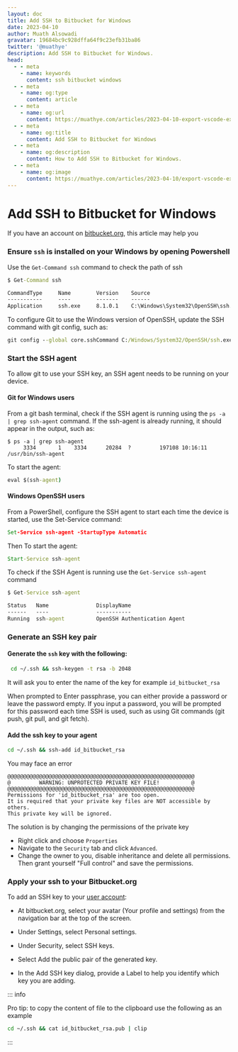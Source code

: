 ```yaml
---
layout: doc
title: Add SSH to Bitbucket for Windows
date: 2023-04-10
author: Muath Alsowadi
gravatar: 19684bc9c928dffa64f9c23efb31ba86
twitter: '@muathye'
description: Add SSH to Bitbucket for Windows.
head:
  - - meta
    - name: keywords
      content: ssh bitbucket windows
  - - meta
    - name: og:type
      content: article
  - - meta
    - name: og:url
      content: https://muathye.com/articles/2023-04-10-export-vscode-extensions-list
  - - meta
    - name: og:title
      content: Add SSH to Bitbucket for Windows
  - - meta
    - name: og:description
      content: How to Add SSH to Bitbucket for Windows.
  - - meta
    - name: og:image
      content: https://muathye.com/articles/2023-04-10/export-vscode-extensions-list.jpg
---
```


# Add SSH to Bitbucket for Windows

If you have an account on [bitbucket.org](https://bitbucket.org), this article may help you

### Ensure `ssh` is installed on your Windows by opening Powershell

Use the ```Get-Command ssh``` command to check the path of ssh


```bat
$ Get-Command ssh

CommandType     Name        Version    Source
-----------     ----        -------    ------
Application     ssh.exe     8.1.0.1    C:\Windows\System32\OpenSSH\ssh.exe
```

To configure Git to use the Windows version of OpenSSH, update the SSH command with git config, such as:

```bat
git config --global core.sshCommand C:/Windows/System32/OpenSSH/ssh.exe
```

### Start the SSH agent

To allow git to use your SSH key, an SSH agent needs to be running on your device.

#### Git for Windows users

From a git bash terminal, check if the SSH agent is running using the ```ps -a | grep ssh-agent``` command. If the ssh-agent is already running, it should appear in the output, such as:

```
$ ps -a | grep ssh-agent
     3334       1    3334      20284  ?         197108 10:16:11 /usr/bin/ssh-agent
```

To start the agent:

```bat
eval $(ssh-agent)
```

#### Windows OpenSSH users

From a PowerShell, configure the SSH agent to start each time the device is started, use the Set-Service command:

```bat
Set-Service ssh-agent -StartupType Automatic
```

Then To start the agent:

```bat
Start-Service ssh-agent
```

To check if the SSH Agent is running use the ```Get-Service ssh-agent``` command

```bat
$ Get-Service ssh-agent

Status   Name               DisplayName
------   ----               -----------
Running  ssh-agent          OpenSSH Authentication Agent
```

### Generate an SSH key pair

#### Generate the `ssh` key with the following:

```bat
 cd ~/.ssh && ssh-keygen -t rsa -b 2048
```

It will ask you to enter the name of the key for example `id_bitbucket_rsa`

When prompted to Enter passphrase, you can either provide a password or leave the password empty. If you input a password, you will be prompted for this password each time SSH is used, such as using Git commands (git push, git pull, and git fetch).

#### Add the ssh key to your agent

```bat
cd ~/.ssh && ssh-add id_bitbucket_rsa
```

You may face an error

```
@@@@@@@@@@@@@@@@@@@@@@@@@@@@@@@@@@@@@@@@@@@@@@@@@@@@@@@@@@@
@         WARNING: UNPROTECTED PRIVATE KEY FILE!          @
@@@@@@@@@@@@@@@@@@@@@@@@@@@@@@@@@@@@@@@@@@@@@@@@@@@@@@@@@@@
Permissions for 'id_bitbucket_rsa' are too open.
It is required that your private key files are NOT accessible by others.
This private key will be ignored.
```

The solution is by changing the permissions of the private key

- Right click and choose `Properties`
- Navigate to the `Security` tab and click `Advanced`.
- Change the owner to you, disable inheritance and delete all permissions. Then grant yourself "Full control" and save the permissions.


### Apply your ssh to your Bitbucket.org

To add an SSH key to your [user account](https://bitbucket.org/account/settings/ssh-keys/):

- At bitbucket.org, select your avatar (Your profile and settings) from the navigation bar at the top of the screen.

- Under Settings, select Personal settings.

- Under Security, select SSH keys.

- Select Add the public pair of the generated key.

- In the Add SSH key dialog, provide a Label to help you identify which key you are adding. 

::: info

Pro tip: to copy the content of file to the clipboard use the following as an example

```bat
cd ~/.ssh && cat id_bitbucket_rsa.pub | clip
```

:::
